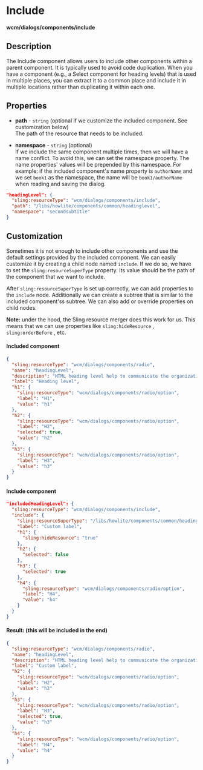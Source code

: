 # Include

**wcm/dialogs/components/include**

## Description

The Include component allows users to include other components within a parent component. It is typically used to avoid code duplication. When you have a component (e.g., a Select component for heading levels) that is used in multiple places, you can extract it to a common place and include it in multiple locations rather than duplicating it within each one.

## Properties

- **path** -  `string` (optional if we customize the included component. See customization below)  
    The path of the resource that needs to be included.

- **namespace** - `string` (optional)  
    If we include the same component multiple times, then we will have a name conflict. To avoid this, we can set the namespace property. The name properties' values will be prepended by this namespace. For example: if the included component's name property is `authorName` and we set `book1` as the namespace,  the name will be `book1/authorName` when reading and saving the dialog.

```json
"headingLevel": {
  "sling:resourceType": "wcm/dialogs/components/include",
  "path": "/libs/howlite/components/common/headinglevel",
  "namespace": "secondsubtitle"
}
```

## Customization

Sometimes it is not enough to include other components and use the default settings provided by the included component. We can easily customize it by creating a child node named `include`. If we do so, we have to set the `sling:resourceSuperType` property. Its value should be the path of the component that we want to include.

After `sling:resourceSuperType` is set up correctly, we can add properties to the `include` node. Additionally we can create a subtree that is similar to the included component'ss subtree. We can also add or override properties on child nodes.

**Note:** under the hood, the Sling resource merger does this work for us. This means that we can use properties like `sling:hideResource` , `sling:orderBefore` , etc.

#### Included component

```json
{
  "sling:resourceType": "wcm/dialogs/components/radio",
  "name": "headingLevel",
  "description": "HTML heading level help to communicate the organization and hierarchy of the content (for SEO and accessibility)",
  "label": "Heading level",
  "h1": {
    "sling:resourceType": "wcm/dialogs/components/radio/option",
    "label": "H1",
    "value": "h1"
  },
  "h2": {
    "sling:resourceType": "wcm/dialogs/components/radio/option",
    "label": "H2",
    "selected": true,
    "value": "h2"
  },
  "h3": {
    "sling:resourceType": "wcm/dialogs/components/radio/option",
    "label": "H3",
    "value": "h3"
  }
}
```

#### Include component

```json
"includedHeadingLevel": {
  "sling:resourceType": "wcm/dialogs/components/include",
  "include": {
    "sling:resourceSuperType": "/libs/howlite/components/common/headinglevel",
    "label": "Custom label",
    "h1": {
      "sling:hideResource": "true"
    },
    "h2": {
      "selected": false
    },
    "h3": {
      "selected": true
    },
    "h4": {
      "sling:resourceType": "wcm/dialogs/components/radio/option",
      "label": "H4",
      "value": "h4"
    }
  }
}
```

#### Result: (this will be included in the end)

```json
{
  "sling:resourceType": "wcm/dialogs/components/radio",
  "name": "headingLevel",
  "description": "HTML heading level help to communicate the organization and hierarchy of the content (for SEO and accessibility)",
  "label": "Custom label",
  "h2": {
    "sling:resourceType": "wcm/dialogs/components/radio/option",
    "label": "H2",
    "value": "h2"
  },
  "h3": {
    "sling:resourceType": "wcm/dialogs/components/radio/option",
    "label": "H3",
    "selected": true,
    "value": "h3"
  },
  "h4": {
    "sling:resourceType": "wcm/dialogs/components/radio/option",
    "label": "H4",
    "value": "h4"
  }
}
```
